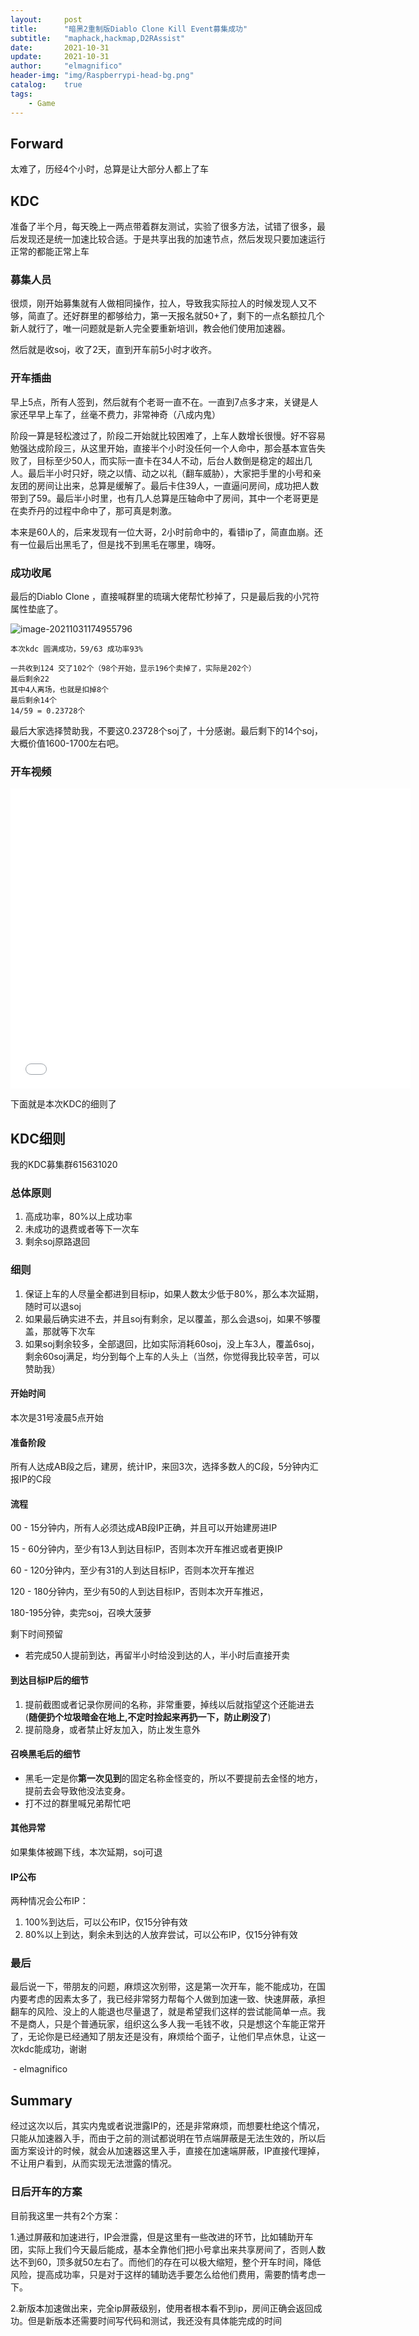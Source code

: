 ```yaml
---
layout:     post
title:      "暗黑2重制版Diablo Clone Kill Event募集成功"
subtitle:   "maphack,hackmap,D2RAssist"
date:       2021-10-31
update:     2021-10-31
author:     "elmagnifico"
header-img: "img/Raspberrypi-head-bg.png"
catalog:    true
tags:
    - Game
---
```


## Forward

太难了，历经4个小时，总算是让大部分人都上了车



## KDC

准备了半个月，每天晚上一两点带着群友测试，实验了很多方法，试错了很多，最后发现还是统一加速比较合适。于是共享出我的加速节点，然后发现只要加速运行正常的都能正常上车



### 募集人员

很烦，刚开始募集就有人做相同操作，拉人，导致我实际拉人的时候发现人又不够，简直了。还好群里的都够给力，第一天报名就50+了，剩下的一点名额拉几个新人就行了，唯一问题就是新人完全要重新培训，教会他们使用加速器。

然后就是收soj，收了2天，直到开车前5小时才收齐。



### 开车插曲

早上5点，所有人签到，然后就有个老哥一直不在。一直到7点多才来，关键是人家还早早上车了，丝毫不费力，非常神奇（八成内鬼）

阶段一算是轻松渡过了，阶段二开始就比较困难了，上车人数增长很慢。好不容易勉强达成阶段三，从这里开始，直接半个小时没任何一个人命中，那会基本宣告失败了，目标至少50人，而实际一直卡在34人不动，后台人数倒是稳定的超出几人。最后半小时只好，晓之以情、动之以礼（翻车威胁），大家把手里的小号和亲友团的房间让出来，总算是缓解了。最后卡住39人，一直逼问房间，成功把人数带到了59。最后半小时里，也有几人总算是压轴命中了房间，其中一个老哥更是在卖乔丹的过程中命中了，那可真是刺激。



本来是60人的，后来发现有一位大哥，2小时前命中的，看错ip了，简直血崩。还有一位最后出黑毛了，但是找不到黑毛在哪里，嗨呀。



### 成功收尾

最后的Diablo Clone ，直接喊群里的琉璃大佬帮忙秒掉了，只是最后我的小咒符属性垫底了。

![image-20211031174955796](https://i.loli.net/2021/10/31/nkV7wzYR1jdTfGa.png)





```
本次kdc 圆满成功，59/63 成功率93%

一共收到124 交了102个（98个开始，显示196个卖掉了，实际是202个） 
最后剩余22 
其中4人离场，也就是扣掉8个 
最后剩余14个 
14/59 = 0.23728个
```

最后大家选择赞助我，不要这0.23728个soj了，十分感谢。最后剩下的14个soj，大概价值1600-1700左右吧。



### 开车视频

<iframe src="//player.bilibili.com/player.html?aid=293925859&bvid=BV14F411a7x5&cid=433771854&page=1" scrolling="no" border="0" frameborder="no" framespacing="0" allowfullscreen="true" width="640px" height="480px"></iframe>

下面就是本次KDC的细则了



## KDC细则

我的KDC募集群615631020



### 总体原则

1. 高成功率，80%以上成功率
2. 未成功的退费或者等下一次车
3. 剩余soj原路退回



### 细则

1. 保证上车的人尽量全都进到目标ip，如果人数太少低于80%，那么本次延期，随时可以退soj
2. 如果最后确实进不去，并且soj有剩余，足以覆盖，那么会退soj，如果不够覆盖，那就等下次车
3. 如果soj剩余较多，全部退回，比如实际消耗60soj，没上车3人，覆盖6soj，剩余60soj满足，均分到每个上车的人头上（当然，你觉得我比较辛苦，可以赞助我）



#### 开始时间

本次是31号凌晨5点开始



#### 准备阶段

所有人达成AB段之后，建房，统计IP，来回3次，选择多数人的C段，5分钟内汇报IP的C段



#### 流程

  00  -  15分钟内，所有人必须达成AB段IP正确，并且可以开始建房进IP

  15  -  60分钟内，至少有13人到达目标IP，否则本次开车推迟或者更换IP

  60 - 120分钟内，至少有31的人到达目标IP，否则本次开车推迟

120 - 180分钟内，至少有50的人到达目标IP，否则本次开车推迟，

180-195分钟，卖完soj，召唤大菠萝

剩下时间预留

- 若完成50人提前到达，再留半小时给没到达的人，半小时后直接开卖

  

#### 到达目标IP后的细节

1. 提前截图或者记录你房间的名称，非常重要，掉线以后就指望这个还能进去(**随便扔个垃圾暗金在地上,不定时捡起来再扔一下，防止刷没了**)
2. 提前隐身，或者禁止好友加入，防止发生意外



#### 召唤黑毛后的细节

- 黑毛一定是你**第一次见到**的固定名称金怪变的，所以不要提前去金怪的地方，提前去会导致他没法变身。
- 打不过的群里喊兄弟帮忙吧



#### 其他异常

如果集体被踢下线，本次延期，soj可退



#### IP公布

两种情况会公布IP：

1. 100%到达后，可以公布IP，仅15分钟有效
2. 80%以上到达，剩余未到达的人放弃尝试，可以公布IP，仅15分钟有效



### 最后

最后说一下，带朋友的问题，麻烦这次别带，这是第一次开车，能不能成功，在国内要考虑的因素太多了，我已经非常努力帮每个人做到加速一致、快速屏蔽，承担翻车的风险、没上的人能退也尽量退了，就是希望我们这样的尝试能简单一点。我不是商人，只是个普通玩家，组织这么多人我一毛钱不收，只是想这个车能正常开了，无论你是已经通知了朋友还是没有，麻烦给个面子，让他们早点休息，让这一次kdc能成功，谢谢 

​                                                                                                                                                                                                           - elmagnifico

## Summary

经过这次以后，其实内鬼或者说泄露IP的，还是非常麻烦，而想要杜绝这个情况，只能从加速器入手，而由于之前的测试都说明在节点端屏蔽是无法生效的，所以后面方案设计的时候，就会从加速器这里入手，直接在加速端屏蔽，IP直接代理掉，不让用户看到，从而实现无法泄露的情况。



### 日后开车的方案

目前我这里一共有2个方案：

1.通过屏蔽和加速进行，IP会泄露，但是这里有一些改进的环节，比如辅助开车团，实际上我们今天最后能成，基本全靠他们把小号拿出来共享房间了，否则人数达不到60，顶多就50左右了。而他们的存在可以极大缩短，整个开车时间，降低风险，提高成功率，只是对于这样的辅助选手要怎么给他们费用，需要酌情考虑一下。

2.新版本加速做出来，完全ip屏蔽级别，使用者根本看不到ip，房间正确会返回成功。但是新版本还需要时间写代码和测试，我还没有具体能完成的时间

